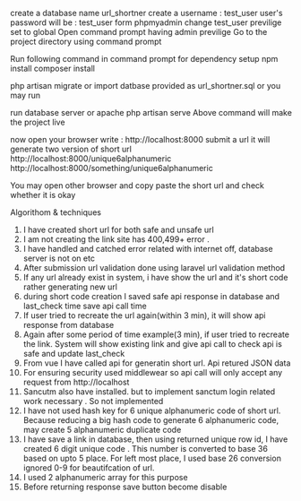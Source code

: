 create a database name url_shortner
create a  username : test_user
user's password will be : test_user 
form phpmyadmin change test_user previlige set to global
Open command prompt having admin previlige
Go to the project directory using command prompt 

Run following command in command prompt for dependency setup
npm install
composer install

php artisan migrate
      or
import datbase provided as url_shortner.sql or you may run 

run database server or apache 
php artisan serve 
Above command will make the project live

now open your browser write : http://localhost:8000
submit a url 
it will generate two version of short url
http://localhost:8000/unique6alphanumeric
http://localhost:8000/something/unique6alphanumeric


You may open other browser and copy paste the short url and check  whether it is okay

Algorithom & techniques
1. I have created short url for both safe and unsafe url
2. I am not creating the link site has 400,499+ error . 
3. I have handled and catched error related with internet off, database server is not on etc
3. After submission url validation done using laravel url validation method 
4. If any url already exist in system, i have show the url and it's short code rather generating new url
5. during short code creation I saved safe api response in database and last_check time save api call  time
6. If user tried to recreate the url again(within 3 min), it will show api response from database
7. Again after some period of time example(3  min), if user tried to recreate the link. System will show 
existing link and give api call to check api is safe and update last_check   
8. From vue I have called api for generatin short url. Api retured JSON data
9. For ensuring security used middlewear so api call will only accept any request from http://localhost
10. Sancutm also have installed. but to implement sanctum login related work  necessary . So not  implemented
11. I have not used hash key for 6 unique alphanumeric code of short url. 
Because reducing a big hash code to generate 6 alphanumeric code, may create 5 alphanumeric duplicate code
12. I have save a link in database, then using returned unique row id, I have created 6 digit unique code . This number is converted to base 36 based on upto 5 place.
For left most place, I used base 26 conversion ignored 0-9 for beautifcation of url.
13. I used 2 alphanumeric array for this purpose  
14. Before returning response save button become disable